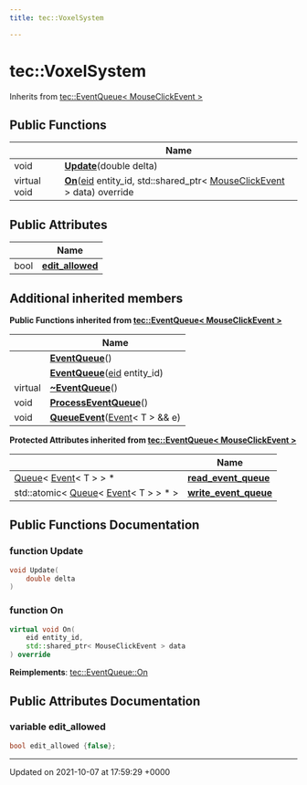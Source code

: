 ```yaml
---
title: tec::VoxelSystem

---
```


# tec::VoxelSystem





Inherits from [tec::EventQueue< MouseClickEvent >](/engine/Classes/classtec_1_1_event_queue/)

## Public Functions

|                | Name           |
| -------------- | -------------- |
| void | **[Update](/engine/Classes/classtec_1_1_voxel_system/#function-update)**(double delta) |
| virtual void | **[On](/engine/Classes/classtec_1_1_voxel_system/#function-on)**([eid](/engine/Namespaces/namespacetec/#typedef-eid) entity_id, std::shared_ptr< [MouseClickEvent](/engine/Classes/structtec_1_1_mouse_click_event/) > data) override |

## Public Attributes

|                | Name           |
| -------------- | -------------- |
| bool | **[edit_allowed](/engine/Classes/classtec_1_1_voxel_system/#variable-edit-allowed)**  |

## Additional inherited members

**Public Functions inherited from [tec::EventQueue< MouseClickEvent >](/engine/Classes/classtec_1_1_event_queue/)**

|                | Name           |
| -------------- | -------------- |
| | **[EventQueue](/engine/Classes/classtec_1_1_event_queue/#function-eventqueue)**() |
| | **[EventQueue](/engine/Classes/classtec_1_1_event_queue/#function-eventqueue)**([eid](/engine/Namespaces/namespacetec/#typedef-eid) entity_id) |
| virtual | **[~EventQueue](/engine/Classes/classtec_1_1_event_queue/#function-~eventqueue)**() |
| void | **[ProcessEventQueue](/engine/Classes/classtec_1_1_event_queue/#function-processeventqueue)**() |
| void | **[QueueEvent](/engine/Classes/classtec_1_1_event_queue/#function-queueevent)**([Event](/engine/Classes/structtec_1_1_event/)< T > && e) |

**Protected Attributes inherited from [tec::EventQueue< MouseClickEvent >](/engine/Classes/classtec_1_1_event_queue/)**

|                | Name           |
| -------------- | -------------- |
| [Queue](/engine/Classes/structtec_1_1_queue/)< [Event](/engine/Classes/structtec_1_1_event/)< T > > * | **[read_event_queue](/engine/Classes/classtec_1_1_event_queue/#variable-read-event-queue)**  |
| std::atomic< [Queue](/engine/Classes/structtec_1_1_queue/)< [Event](/engine/Classes/structtec_1_1_event/)< T > > * > | **[write_event_queue](/engine/Classes/classtec_1_1_event_queue/#variable-write-event-queue)**  |


## Public Functions Documentation

### function Update

```cpp
void Update(
    double delta
)
```


### function On

```cpp
virtual void On(
    eid entity_id,
    std::shared_ptr< MouseClickEvent > data
) override
```


**Reimplements**: [tec::EventQueue::On](/engine/Classes/classtec_1_1_event_queue/#function-on)


## Public Attributes Documentation

### variable edit_allowed

```cpp
bool edit_allowed {false};
```


-------------------------------

Updated on 2021-10-07 at 17:59:29 +0000